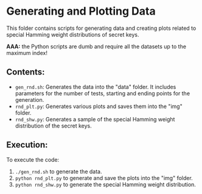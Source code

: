 # Generating and Plotting Data

This folder contains scripts for generating data and creating plots related to
special Hamming weight distributions of secret keys.

**AAA:** the Python scripts are dumb and require all the datasets up to the maximum index!

## Contents:

- `gen_rnd.sh`: Generates the data into the "data" folder. It includes parameters for the number of tests, starting and ending points for the generation.
- `rnd_plt.py`: Generates various plots and saves them into the "img" folder.
- `rnd_shw.py`: Generates a sample of the special Hamming weight distribution of the secret keys.

## Execution:

To execute the code:

1. `./gen_rnd.sh` to generate the data.
3. `python rnd_plt.py` to generate and save the plots into the "img" folder.
2. `python rnd_shw.py` to generate the special Hamming weight distribution.
